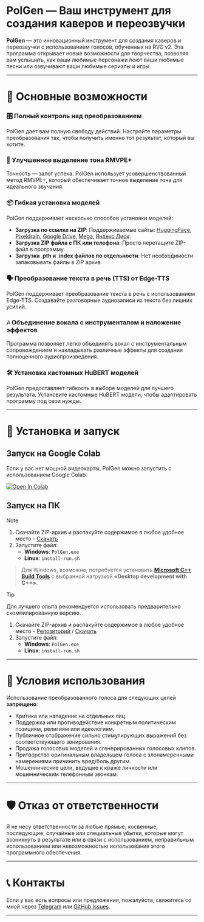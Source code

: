 # PolGen — Ваш инструмент для создания каверов и переозвучки

**PolGen** — это инновационный инструмент для создания каверов и переозвучки с использованием голосов, обученных на RVC v2. Эта программа открывает новые возможности для творчества, позволяя вам услышать, как ваши любимые персонажи поют ваши любимые песни или озвучивают ваши любимые сериалы и игры.

---

# 🌟 Основные возможности

### 🎛️ Полный контроль над преобразованием

PolGen дает вам полную свободу действий. Настройте параметры преобразования так, чтобы получить именно тот результат, который вы хотите.

### 🎤 Улучшенное выделение тона RMVPE+

Точность — залог успеха. PolGen использует усовершенствованный метод RMVPE+, который обеспечивает точное выделение тона для идеального звучания.

### 📦 Гибкая установка моделей

PolGen поддерживает несколько способов установки моделей:

- **Загрузка по ссылке на ZIP**: Поддерживаемые сайты: [HuggingFace](https://huggingface.co/), [Pixeldrain](https://pixeldrain.com/), [Google Drive](https://drive.google.com/), [Mega](https://mega.nz/), [Яндекс Диск](https://disk.yandex.ru/).
- **Загрузка ZIP файла с ПК или телефона**: Просто перетащите ZIP-файл в программу.
- **Загрузка .pth и .index файлов по отдельности**: Нет необходимости запаковывать файлы в ZIP архив.

### 🗣️ Преобразование текста в речь (TTS) от Edge-TTS

PolGen поддерживает преобразование текста в речь с использованием Edge-TTS. Создавайте разговорные аудиозаписи из текста без лишних усилий.

### 🎶 Объединение вокала с инструменталом и наложение эффектов

Программа позволяет легко объединять вокал с инструментальным сопровождением и накладывать различные эффекты для создания полноценного аудиопроизведения.

### 🛠️ Установка кастомных HuBERT моделей

PolGen предоставляет гибкость в выборе моделей для лучшего результата. Установите кастомные HuBERT модели, чтобы адаптировать программу под свои нужды.

---

# 🚀 Установка и запуск

## Запуск на Google Colab

Если у вас нет мощной видеокарты, PolGen можно запустить с использованием Google Colab.

[![Open In Colab](https://colab.research.google.com/assets/colab-badge.svg)](https://colab.research.google.com/drive/1W39tbdYxR1NSVNHG6EDRiKkY4JM0f60B)

## Запуск на ПК

> [!NOTE]
> 1. Скачайте ZIP-архив и распакуйте содержимое в любое удобное место - [Скачать](https://github.com/Bebra777228/PolGen-RVC/archive/refs/heads/PolGen.zip)
> 2. Запустите файл:
>    - **Windows**: `PolGen.exe`
>    - **Linux**: `install-run.sh`
> > Для Windows, возможно, потребуется установить **[Microsoft C++ Build Tools](https://visualstudio.microsoft.com/ru/visual-cpp-build-tools/)** с выбранной нагрузкой **«Desktop development with C++»**.

> [!TIP]
> Для лучшего опыта рекомендуется использовать предварительно скомпилированную версию.
> 1. Скачайте ZIP-архив и распакуйте содержимое в любое удобное место - [Репозиторий](https://huggingface.co/Politrees/PolGen/tree/main) / [Скачать](https://huggingface.co/Politrees/PolGen/resolve/main/PolGen-v1.2.0-FIX.zip?download=true)
> 2. Запустите файл:
>    - **Windows**: `PolGen.exe`
>    - **Linux**: `install-run.sh`

---

# 🚫 Условия использования

Использование преобразованного голоса для следующих целей **запрещено**:

- Критика или нападение на отдельных лиц.
- Поддержка или противодействие конкретным политическим позициям, религиям или идеологиям.
- Публичное отображение сильно стимулирующих выражений без соответствующего зонирования.
- Продажа голосовых моделей и сгенерированных голосовых клипов.
- Притворство оригинальным владельцем голоса с злонамеренными намерениями причинить вред/боль другим.
- Мошеннические цели, ведущие к краже личности или мошенническим телефонным звонкам.

---

# 🛡️ Отказ от ответственности

Я не несу ответственности за любые прямые, косвенные, последующие, случайные или специальные убытки, которые могут возникнуть в результате или в связи с использованием, неправильным использованием или невозможностью использования этого программного обеспечения.

---

# 📞 Контакты

Если у вас есть вопросы или предложения, пожалуйста, свяжитесь со мной через [Telegram](https://t.me/Politrees2) или [GitHub Issues](https://github.com/Bebra777228/Pol-Litres-RVC/issues).

---
